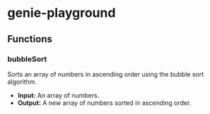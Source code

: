 # genie-playground

## Functions

### bubbleSort

Sorts an array of numbers in ascending order using the bubble sort algorithm.

- **Input:** An array of numbers.
- **Output:** A new array of numbers sorted in ascending order.
